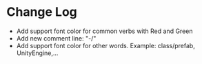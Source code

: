 # Change Log
- Add support font color for common verbs with Red and Green
- Add new comment line: "-/"
- Add support font color for other words. Example: class/prefab, UnityEngine,...